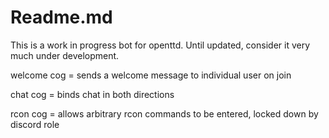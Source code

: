 # Readme.md

This is a work in progress bot for openttd. Until updated, consider it very much under development.

welcome cog = sends a welcome message to individual user on join

chat cog = binds chat in both directions

rcon cog = allows arbitrary rcon commands to be entered, locked down by discord role